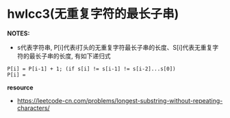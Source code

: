 # hwlcc3(无重复字符的最长子串)

__NOTES:__ 

+ s代表字符串, P[i]代表i打头的无重复字符最长子串的长度、S[i]代表无重复字符的最长子串的长度, 有如下递归式

```
P[i] = P[i-1] + 1; (if s[i] != s[i-1] != s[i-2]...s[0])
P[i] = 
```

__resource__

+ https://leetcode-cn.com/problems/longest-substring-without-repeating-characters/
